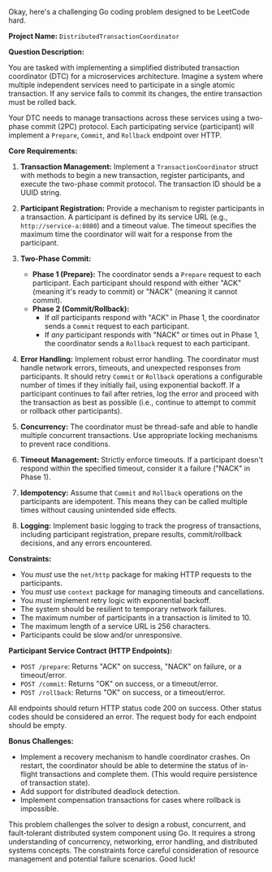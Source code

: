 Okay, here's a challenging Go coding problem designed to be LeetCode hard.

**Project Name:** `DistributedTransactionCoordinator`

**Question Description:**

You are tasked with implementing a simplified distributed transaction coordinator (DTC) for a microservices architecture.  Imagine a system where multiple independent services need to participate in a single atomic transaction. If any service fails to commit its changes, the entire transaction must be rolled back.

Your DTC needs to manage transactions across these services using a two-phase commit (2PC) protocol. Each participating service (participant) will implement a `Prepare`, `Commit`, and `Rollback` endpoint over HTTP.

**Core Requirements:**

1.  **Transaction Management:** Implement a `TransactionCoordinator` struct with methods to begin a new transaction, register participants, and execute the two-phase commit protocol.  The transaction ID should be a UUID string.

2.  **Participant Registration:**  Provide a mechanism to register participants in a transaction. A participant is defined by its service URL (e.g., `http://service-a:8080`) and a timeout value. The timeout specifies the maximum time the coordinator will wait for a response from the participant.

3.  **Two-Phase Commit:**
    *   **Phase 1 (Prepare):**  The coordinator sends a `Prepare` request to each participant. Each participant should respond with either "ACK" (meaning it's ready to commit) or "NACK" (meaning it cannot commit).
    *   **Phase 2 (Commit/Rollback):**
        *   If *all* participants respond with "ACK" in Phase 1, the coordinator sends a `Commit` request to each participant.
        *   If *any* participant responds with "NACK" or times out in Phase 1, the coordinator sends a `Rollback` request to each participant.

4.  **Error Handling:** Implement robust error handling.  The coordinator must handle network errors, timeouts, and unexpected responses from participants.  It should retry `Commit` or `Rollback` operations a configurable number of times if they initially fail, using exponential backoff.  If a participant continues to fail after retries, log the error and proceed with the transaction as best as possible (i.e., continue to attempt to commit or rollback other participants).

5.  **Concurrency:** The coordinator must be thread-safe and able to handle multiple concurrent transactions. Use appropriate locking mechanisms to prevent race conditions.

6.  **Timeout Management:** Strictly enforce timeouts. If a participant doesn't respond within the specified timeout, consider it a failure ("NACK" in Phase 1).

7.  **Idempotency:** Assume that `Commit` and `Rollback` operations on the participants are idempotent. This means they can be called multiple times without causing unintended side effects.

8.  **Logging:** Implement basic logging to track the progress of transactions, including participant registration, prepare results, commit/rollback decisions, and any errors encountered.

**Constraints:**

*   You *must* use the `net/http` package for making HTTP requests to the participants.
*   You *must* use `context` package for managing timeouts and cancellations.
*   You *must* implement retry logic with exponential backoff.
*   The system should be resilient to temporary network failures.
*   The maximum number of participants in a transaction is limited to 10.
*   The maximum length of a service URL is 256 characters.
*   Participants could be slow and/or unresponsive.

**Participant Service Contract (HTTP Endpoints):**

*   `POST /prepare`:  Returns "ACK" on success, "NACK" on failure, or a timeout/error.
*   `POST /commit`:   Returns "OK" on success, or a timeout/error.
*   `POST /rollback`: Returns "OK" on success, or a timeout/error.

All endpoints should return HTTP status code 200 on success. Other status codes should be considered an error. The request body for each endpoint should be empty.

**Bonus Challenges:**

*   Implement a recovery mechanism to handle coordinator crashes.  On restart, the coordinator should be able to determine the status of in-flight transactions and complete them. (This would require persistence of transaction state).
*   Add support for distributed deadlock detection.
*   Implement compensation transactions for cases where rollback is impossible.

This problem challenges the solver to design a robust, concurrent, and fault-tolerant distributed system component using Go. It requires a strong understanding of concurrency, networking, error handling, and distributed systems concepts.  The constraints force careful consideration of resource management and potential failure scenarios. Good luck!

